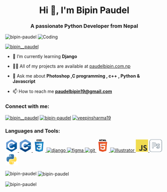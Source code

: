 <h1 align="center">Hi 👋, I'm Bipin Paudel</h1>
<h3 align="center">A passionate Python Developer from Nepal</h3>

<img align="right" alt="Coding" width="400" src="https://media.istockphoto.com/id/1356364287/photo/close-up-focus-on-persons-hands-typing-on-the-desktop-computer-backlit-keyboard-screens-show.jpg?s=612x612&w=0&k=20&c=ijjq-DLNxIaPuGvIX8k06IZxMAjGpyJeboaV_byCX9k=">

<p align="left"> <img src="https://komarev.com/ghpvc/?username=bipin-paudel&label=Profile%20views&color=0e75b6&style=flat" alt="bipin-paudel" /> </p>

<p align="left"> <a href="https://twitter.com/bipin__paudel" target="blank"><img src="https://img.shields.io/twitter/follow/bipin__paudel?logo=twitter&style=for-the-badge" alt="bipin__paudel" /></a> </p>

- 🌱 I’m currently learning **Django**

- 👨‍💻 All of my projects are available at [paudelbipin.com.np](paudelbipin.com.np)

- 💬 Ask me about **Photoshop ,C programming , c++ , Python & Javascript**

- 📫 How to reach me **paudelbipin19@gmail.com**

<h3 align="left">Connect with me:</h3>
<p align="left">
<a href="https://twitter.com/bipin__paudel" target="blank"><img align="center" src="https://raw.githubusercontent.com/rahuldkjain/github-profile-readme-generator/master/src/images/icons/Social/twitter.svg" alt="bipin__paudel" height="30" width="40" /></a>
<a href="https://linkedin.com/in/bipin-paudel" target="blank"><img align="center" src="https://raw.githubusercontent.com/rahuldkjain/github-profile-readme-generator/master/src/images/icons/Social/linked-in-alt.svg" alt="bipin-paudel" height="30" width="40" /></a>
<a href="https://www.hackerrank.com/veepinsharma19" target="blank"><img align="center" src="https://raw.githubusercontent.com/rahuldkjain/github-profile-readme-generator/master/src/images/icons/Social/hackerrank.svg" alt="veepinsharma19" height="30" width="40" /></a>
</p>

<h3 align="left">Languages and Tools:</h3>
<p align="left"> <a href="https://www.cprogramming.com/" target="_blank" rel="noreferrer"> <img src="https://raw.githubusercontent.com/devicons/devicon/master/icons/c/c-original.svg" alt="c" width="40" height="40"/> </a> <a href="https://www.w3schools.com/cpp/" target="_blank" rel="noreferrer"> <img src="https://raw.githubusercontent.com/devicons/devicon/master/icons/cplusplus/cplusplus-original.svg" alt="cplusplus" width="40" height="40"/> </a> <a href="https://www.w3schools.com/css/" target="_blank" rel="noreferrer"> <img src="https://raw.githubusercontent.com/devicons/devicon/master/icons/css3/css3-original-wordmark.svg" alt="css3" width="40" height="40"/> </a> <a href="https://www.djangoproject.com/" target="_blank" rel="noreferrer"> <img src="https://cdn.worldvectorlogo.com/logos/django.svg" alt="django" width="40" height="40"/> </a> <a href="https://www.figma.com/" target="_blank" rel="noreferrer"> <img src="https://www.vectorlogo.zone/logos/figma/figma-icon.svg" alt="figma" width="40" height="40"/> </a> <a href="https://git-scm.com/" target="_blank" rel="noreferrer"> <img src="https://www.vectorlogo.zone/logos/git-scm/git-scm-icon.svg" alt="git" width="40" height="40"/> </a> <a href="https://www.w3.org/html/" target="_blank" rel="noreferrer"> <img src="https://raw.githubusercontent.com/devicons/devicon/master/icons/html5/html5-original-wordmark.svg" alt="html5" width="40" height="40"/> </a> <a href="https://www.adobe.com/in/products/illustrator.html" target="_blank" rel="noreferrer"> <img src="https://www.vectorlogo.zone/logos/adobe_illustrator/adobe_illustrator-icon.svg" alt="illustrator" width="40" height="40"/> </a> <a href="https://developer.mozilla.org/en-US/docs/Web/JavaScript" target="_blank" rel="noreferrer"> <img src="https://raw.githubusercontent.com/devicons/devicon/master/icons/javascript/javascript-original.svg" alt="javascript" width="40" height="40"/> </a> <a href="https://www.photoshop.com/en" target="_blank" rel="noreferrer"> <img src="https://raw.githubusercontent.com/devicons/devicon/master/icons/photoshop/photoshop-line.svg" alt="photoshop" width="40" height="40"/> </a> <a href="https://www.python.org" target="_blank" rel="noreferrer"> <img src="https://raw.githubusercontent.com/devicons/devicon/master/icons/python/python-original.svg" alt="python" width="40" height="40"/> </a> </p>

<p><img align="left" src="https://github-readme-stats.vercel.app/api/top-langs?username=bipin-paudel&show_icons=true&locale=en&layout=compact" alt="bipin-paudel" /></p>

<p>&nbsp;<img align="center" src="https://github-readme-stats.vercel.app/api?username=bipin-paudel&show_icons=true&locale=en" alt="bipin-paudel" /></p>

<p><img align="center" src="https://github-readme-streak-stats.herokuapp.com/?user=bipin-paudel&" alt="bipin-paudel" /></p>
